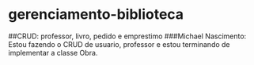 # gerenciamento-biblioteca

##CRUD: professor, livro, pedido e emprestimo
###Michael Nascimento: Estou fazendo o CRUD de usuario, professor e estou terminando de implementar a classe Obra.
